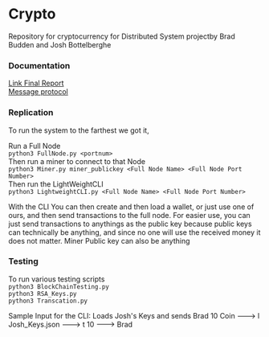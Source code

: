 # Crypto
Repository for cryptocurrency for Distributed System projectby Brad Budden and Josh Bottelberghe

### Documentation
[Link Final Report](https://docs.google.com/document/d/1uQHn7B0NYk4viWjS4KtepPNqXG3mw2oChBbH1RgqB5U/edit?usp=sharing)\
[Message protocol](https://docs.google.com/spreadsheets/d/1RhuirGA03p4ts3WLCBAwsItBj6iXmr9cp1WiCFSmgjw/edit?usp=sharing)

### Replication
To run the system to the farthest we got it,

Run a Full Node \
`python3 FullNode.py <portnum>`\
Then run a miner to connect to that Node \
`python3 Miner.py miner_publickey <Full Node Name> <Full Node Port Number>`\
Then run the LightWeightCLI \
`python3 LightweightCLI.py <Full Node Name> <Full Node Port Number>`


With the CLI You can then create and then load a wallet, or just use one of ours, and then send transactions to the full node.
For easier use, you can just send transactions to anythings as the public key
because public keys can technically be anything, and since no one will use the received money it does not matter.
Miner Public key can also be anything

### Testing
To run various testing scripts\
`python3 BlockChainTesting.py`\
`python3 RSA_Keys.py`\
`python3 Transcation.py`

Sample Input for the CLI:
Loads Josh's Keys and sends Brad 10 Coin
---> l Josh_Keys.json
---> t 10
---> Brad
